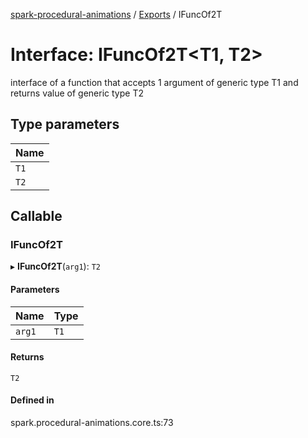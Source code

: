 [spark-procedural-animations](../README.md) / [Exports](../modules.md) / IFuncOf2T

# Interface: IFuncOf2T<T1, T2\>

interface of a function that accepts 1 argument of generic type T1
and returns value of generic type T2

## Type parameters

| Name |
| :------ |
| `T1` |
| `T2` |

## Callable

### IFuncOf2T

▸ **IFuncOf2T**(`arg1`): `T2`

#### Parameters

| Name | Type |
| :------ | :------ |
| `arg1` | `T1` |

#### Returns

`T2`

#### Defined in

spark.procedural-animations.core.ts:73
